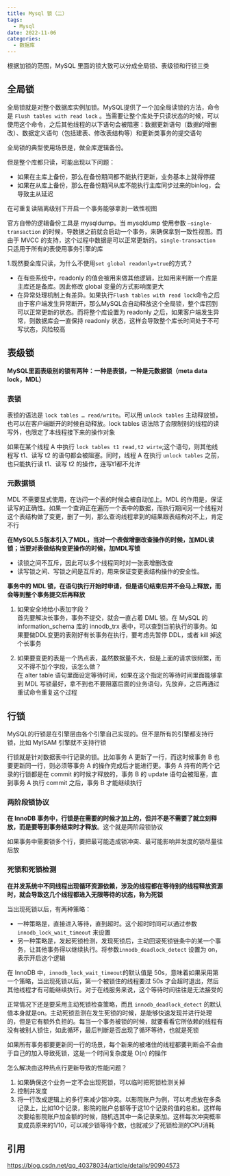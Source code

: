 ```yaml
---
title: Mysql 锁（二）
tags:
  - Mysql
date: 2022-11-06
categories:
  - 数据库
---
```


根据加锁的范围，MySQL 里面的锁大致可以分成全局锁、表级锁和行锁三类

## 全局锁

全局锁就是对整个数据库实例加锁。MySQL提供了一个加全局读锁的方法，命令是 `Flush tables with read lock` 。当需要让整个库处于只读状态的时候，可以使用这个命令，之后其他线程的以下语句会被阻塞：数据更新语句（数据的增删改）、数据定义语句（包括建表、修改表结构等）和更新类事务的提交语句

全局锁的典型使用场景是，做全库逻辑备份。

但是整个库都只读，可能出现以下问题：
- 如果在主库上备份，那么在备份期间都不能执行更新，业务基本上就得停摆
- 如果在从库上备份，那么在备份期间从库不能执行主库同步过来的binlog，会导致主从延迟

在可重复读隔离级别下开启一个事务能够拿到一致性视图

官方自带的逻辑备份工具是 mysqldump。当 mysqldump 使用参数 `–single-transaction` 的时候，导数据之前就会启动一个事务，来确保拿到一致性视图。而由于 MVCC 的支持，这个过程中数据是可以正常更新的。`single-transaction` 只适用于所有的表使用事务引擎的库

1.既然要全库只读，为什么不使用`set global readonly=true`的方式？
- 在有些系统中，readonly 的值会被用来做其他逻辑，比如用来判断一个库是主库还是备库。因此修改 global 变量的方式影响面更大
- 在异常处理机制上有差异。如果执行`Flush tables with read lock`命令之后由于客户端发生异常断开，那么MySQL会自动释放这个全局锁，整个库回到可以正常更新的状态。而将整个库设置为 readonly 之后，如果客户端发生异常，则数据库会一直保持 readonly 状态，这样会导致整个库长时间处于不可写状态，风险较高

## 表级锁

**MySQL里面表级别的锁有两种：一种是表锁，一种是元数据锁（meta data lock，MDL）**

### 表锁
表锁的语法是 `lock tables … read/write`。可以用 `unlock tables` 主动释放锁，也可以在客户端断开的时候自动释放。lock tables 语法除了会限制别的线程的读写外，也限定了本线程接下来的操作对象

如果在某个线程 A 中执行 `lock tables t1 read,t2 wirte`;这个语句，则其他线程写 t1、读写 t2 的语句都会被阻塞。同时，线程 A 在执行 `unlock tables` 之前，也只能执行读 t1、读写 t2 的操作，连写t1都不允许

### 元数据锁

MDL 不需要显式使用，在访问一个表的时候会被自动加上。MDL 的作用是，保证读写的正确性。如果一个查询正在遍历一个表中的数据，而执行期间另一个线程对这个表结构做了变更，删了一列，那么查询线程拿到的结果跟表结构对不上，肯定不行

**在MySQL5.5版本引入了MDL，当对一个表做增删改查操作的时候，加MDL读锁；当要对表做结构变更操作的时候，加MDL写锁**

- 读锁之间不互斥，因此可以多个线程同时对一张表增删改查
- 读写锁之间、写锁之间是互斥的，用来保证变更表结构操作的安全性。

**事务中的 MDL 锁，在语句执行开始时申请，但是语句结束后并不会马上释放，而会等到整个事务提交后再释放**

1. 如果安全地给小表加字段？  
首先要解决长事务，事务不提交，就会一直占着 DML 锁。在 MySQL 的 information_schema 库的 innodb_trx 表中，可以查到当前执行的事务。如果要做DDL变更的表刚好有长事务在执行，要考虑先暂停 DDL，或者 kill 掉这个长事务

2. 如果要变更的表是一个热点表，虽然数据量不大，但是上面的请求很频繁，而又不得不加个字段，该怎么做？  
在 alter table 语句里面设定等待时间，如果在这个指定的等待时间里面能够拿到 MDL 写锁最好，拿不到也不要阻塞后面的业务语句，先放弃，之后再通过重试命令重复这个过程

## 行锁

MySQL的行锁是在引擎层由各个引擎自己实现的。但不是所有的引擎都支持行锁，比如 MyISAM 引擎就不支持行锁

行锁就是针对数据表中行记录的锁。比如事务 A 更新了一行，而这时候事务 B 也要更新同一行，则必须等事务 A 的操作完成后才能进行更。事务 A 持有的两个记录的行锁都是在 commit 的时候才释放的，事务 B 的 update 语句会被阻塞，直到事务 A 执行 commit 之后，事务 B 才能继续执行

### 两阶段锁协议

**在 InnoDB 事务中，行锁是在需要的时候才加上的，但并不是不需要了就立刻释放，而是要等到事务结束时才释放**。这个就是两阶段锁协议

如果事务中需要锁多个行，要把最可能造成锁冲突、最可能影响并发度的锁尽量往后放

### 死锁和死锁检测

**在并发系统中不同线程出现循环资源依赖，涉及的线程都在等待别的线程释放资源时，就会导致这几个线程都进入无限等待的状态，称为死锁**

当出现死锁以后，有两种策略：
- 一种策略是，直接进入等待，直到超时。这个超时时间可以通过参数` innodb_lock_wait_timeout` 来设置
- 另一种策略是，发起死锁检测，发现死锁后，主动回滚死锁链条中的某一个事务，让其他事务得以继续执行。将参数`innodb_deadlock_detect` 设置为 on，表示开启这个逻辑

在 InnoDB 中，`innodb_lock_wait_timeout`的默认值是 50s，意味着如果采用第一个策略，当出现死锁以后，第一个被锁住的线程要过 50s 才会超时退出，然后其他线程才有可能继续执行。对于在线服务来说，这个等待时间往往是无法接受的

正常情况下还是要采用主动死锁检查策略，而且 `innodb_deadlock_detect` 的默认值本身就是on。主动死锁监测在发生死锁的时候，是能够快速发现并进行处理的，但是它有额外负担的。每当一个事务被锁的时候，就要看看它所依赖的线程有没有被别人锁住，如此循环，最后判断是否出现了循环等待，也就是死锁

如果所有事务都要更新同一行的场景，每个新来的被堵住的线程都要判断会不会由于自己的加入导致死锁，这是一个时间复杂度是 O(n) 的操作

怎么解决由这种热点行更新导致的性能问题？

1. 如果确保这个业务一定不会出现死锁，可以临时把死锁检测关掉
2. 控制并发度
3. 将一行改成逻辑上的多行来减少锁冲突。以影院账户为例，可以考虑放在多条记录上，比如10个记录，影院的账户总额等于这10个记录的值的总和。这样每次要给影院账户加金额的时候，随机选其中一条记录来加。这样每次冲突概率变成员原来的1/10，可以减少锁等待个数，也就减少了死锁检测的CPU消耗


## 引用

https://blog.csdn.net/qq_40378034/article/details/90904573